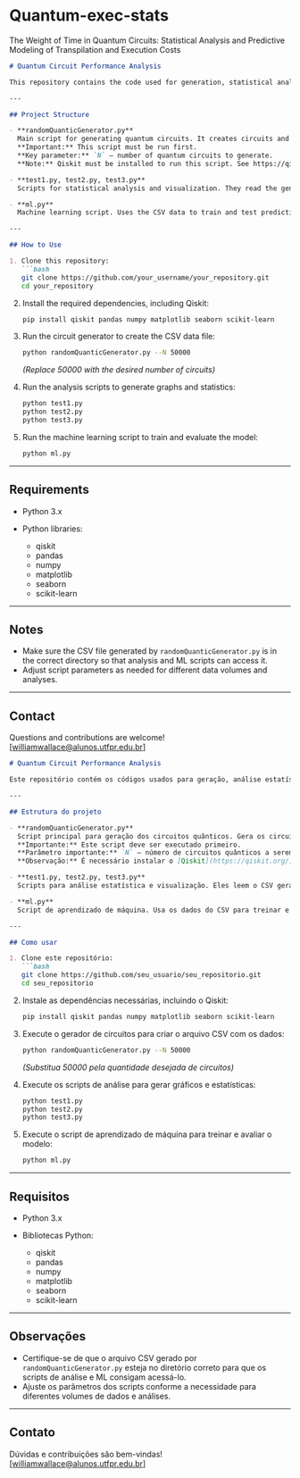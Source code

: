 # Quantum-exec-stats
The Weight of Time in Quantum Circuits: Statistical Analysis and Predictive Modeling of Transpilation and Execution Costs

````markdown
# Quantum Circuit Performance Analysis

This repository contains the code used for generation, statistical analysis, and predictive modeling of transpilation and execution times of quantum circuits. The goal is to study the main factors impacting performance and to apply machine learning to predict these times.

---

## Project Structure

- **randomQuanticGenerator.py**  
  Main script for generating quantum circuits. It creates circuits and simulates their transpilation and execution times, producing a CSV file with the data.  
  **Important:** This script must be run first.  
  **Key parameter:** `N` — number of quantum circuits to generate.  
  **Note:** Qiskit must be installed to run this script. See https://qiskit.org/.

- **test1.py, test2.py, test3.py**  
  Scripts for statistical analysis and visualization. They read the generated CSV and produce graphs and reports with different data analyses.

- **ml.py**  
  Machine learning script. Uses the CSV data to train and test predictive models (e.g., Random Forest) to forecast transpilation and execution times.

---

## How to Use

1. Clone this repository:
   ```bash
   git clone https://github.com/your_username/your_repository.git
   cd your_repository
````

2. Install the required dependencies, including Qiskit:

   ```bash
   pip install qiskit pandas numpy matplotlib seaborn scikit-learn
   ```

3. Run the circuit generator to create the CSV data file:

   ```bash
   python randomQuanticGenerator.py --N 50000
   ```

   *(Replace 50000 with the desired number of circuits)*

4. Run the analysis scripts to generate graphs and statistics:

   ```bash
   python test1.py
   python test2.py
   python test3.py
   ```

5. Run the machine learning script to train and evaluate the model:

   ```bash
   python ml.py
   ```

---

## Requirements

* Python 3.x
* Python libraries:

  * qiskit
  * pandas
  * numpy
  * matplotlib
  * seaborn
  * scikit-learn

---

## Notes

* Make sure the CSV file generated by `randomQuanticGenerator.py` is in the correct directory so that analysis and ML scripts can access it.
* Adjust script parameters as needed for different data volumes and analyses.

---

## Contact

Questions and contributions are welcome!
\[[williamwallace@alunos.utfpr.edu.br](mailto:williamwallace@alunos.utfpr.edu.br)]

````markdown
# Quantum Circuit Performance Analysis

Este repositório contém os códigos usados para geração, análise estatística e modelagem preditiva dos tempos de transpilação e execução de circuitos quânticos. O objetivo é estudar os principais fatores que impactam o desempenho e aplicar aprendizado de máquina para prever esses tempos.

---

## Estrutura do projeto

- **randomQuanticGenerator.py**  
  Script principal para geração dos circuitos quânticos. Gera os circuitos e simula seus tempos de transpilação e execução, produzindo um arquivo CSV com os dados.  
  **Importante:** Este script deve ser executado primeiro.  
  **Parâmetro importante:** `N` — número de circuitos quânticos a serem gerados.  
  **Observação:** É necessário instalar o [Qiskit](https://qiskit.org/) para executar este script.

- **test1.py, test2.py, test3.py**  
  Scripts para análise estatística e visualização. Eles leem o CSV gerado e produzem gráficos e relatórios com diferentes análises dos dados.

- **ml.py**  
  Script de aprendizado de máquina. Usa os dados do CSV para treinar e testar modelos preditivos (ex: Random Forest) para prever os tempos de transpilação e execução.

---

## Como usar

1. Clone este repositório:
   ```bash
   git clone https://github.com/seu_usuario/seu_repositorio.git
   cd seu_repositorio
````

2. Instale as dependências necessárias, incluindo o Qiskit:

   ```bash
   pip install qiskit pandas numpy matplotlib seaborn scikit-learn
   ```

3. Execute o gerador de circuitos para criar o arquivo CSV com os dados:

   ```bash
   python randomQuanticGenerator.py --N 50000
   ```

   *(Substitua 50000 pela quantidade desejada de circuitos)*

4. Execute os scripts de análise para gerar gráficos e estatísticas:

   ```bash
   python test1.py
   python test2.py
   python test3.py
   ```

5. Execute o script de aprendizado de máquina para treinar e avaliar o modelo:

   ```bash
   python ml.py
   ```

---

## Requisitos

* Python 3.x
* Bibliotecas Python:

  * qiskit
  * pandas
  * numpy
  * matplotlib
  * seaborn
  * scikit-learn

---

## Observações

* Certifique-se de que o arquivo CSV gerado por `randomQuanticGenerator.py` esteja no diretório correto para que os scripts de análise e ML consigam acessá-lo.
* Ajuste os parâmetros dos scripts conforme a necessidade para diferentes volumes de dados e análises.

---

## Contato

Dúvidas e contribuições são bem-vindas!
\[williamwallace@alunos.utfpr.edu.br]

